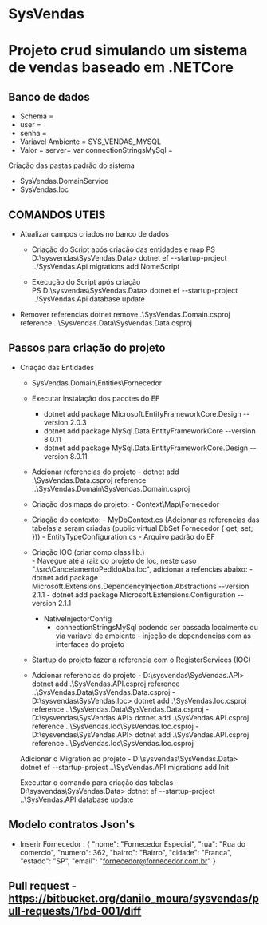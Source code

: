 # SysVendas

# Projeto crud simulando um sistema de vendas baseado em .NETCore

## Banco de dados ##

 - Schema = 
 - user = 
 - senha = 
 - Variavel Ambiente = SYS_VENDAS_MYSQL 
 - Valor = server=
     var connectionStringsMySql = 


  Criação das pastas padrão do sistema 
   
  - SysVendas.DomainService
   - SysVendas.Ioc

## COMANDOS UTEIS 
 - Atualizar campos criados no banco de dados 
   - Criação do Script após criação das entidades e map
          PS D:\sysvendas\SysVendas.Data> dotnet ef --startup-project ../SysVendas.Api migrations add NomeScript   

   - Execução do Script após criação        
     PS D:\sysvendas\SysVendas.Data> dotnet ef --startup-project ../SysVendas.Api database update
 
 - Remover referencias 
     dotnet remove .\SysVendas.Domain.csproj reference ..\SysVendas.Data\SysVendas.Data.csproj    

   
## Passos para criação do projeto 

  - Criação das Entidades 
     - SysVendas.Domain\Entities\Fornecedor
     - Executar instalação dos pacotes do EF
          - dotnet add package Microsoft.EntityFrameworkCore.Design --version 2.0.3
          - dotnet add package MySql.Data.EntityFrameworkCore --version 8.0.11
          - dotnet add package MySql.Data.EntityFrameworkCore.Design --version 8.0.11    
    - Adcionar referencias do projeto 
          - dotnet add .\SysVendas.Data.csproj reference ..\SysVendas.Domain\SysVendas.Domain.csproj

    - Criação dos maps do projeto:
          - Context\Map\Fornecedor
    - Criação do contexto: 
          - MyDbContext.cs (Adcionar as referencias das tabelas a seram criadas (public virtual DbSet<Fornecedor> Fornecedor { get; set; })) 
          - EntityTypeConfiguration.cs - Arquivo padrão do EF

    - Criação IOC (criar como class lib.)      
           - Navegue até a raiz do projeto de Ioc, neste caso ".\src\CancelamentoPedidoAba.Ioc", adicionar a refencias abaixo:
           - dotnet add package Microsoft.Extensions.DependencyInjection.Abstractions --version 2.1.1
           - dotnet add package Microsoft.Extensions.Configuration --version 2.1.1
         - NativeInjectorConfig
              - connectionStringsMySql podendo ser passada localmente ou via variavel de ambiente 
               - injeção de dependencias com as interfaces do projeto 
    
    - Startup do projeto fazer a referencia com o RegisterServices (IOC)
    
    - Adcionar referencias do projeto 
          - D:\sysvendas\SysVendas.API> dotnet add .\SysVendas.API.csproj reference ..\SysVendas.Data\SysVendas.Data.csproj
          - D:\sysvendas\SysVendas.Ioc> dotnet add .\SysVendas.Ioc.csproj reference ..\SysVendas.Data\SysVendas.Data.csproj
          - D:\sysvendas\SysVendas.API> dotnet add .\SysVendas.API.csproj reference ..\SysVendas.Ioc\SysVendas.Ioc.csproj
          - D:\sysvendas\SysVendas.API> dotnet add .\SysVendas.API.csproj reference ..\SysVendas.Ioc\SysVendas.Ioc.csproj
    
    Adicionar o Migration ao projeto
          - D:\sysvendas\SysVendas.Data> dotnet ef --startup-project ..\SysVendas.API migrations add Init

    Executtar o comando para criação das tabelas 
          - D:\sysvendas\SysVendas.Data> dotnet ef --startup-project ..\SysVendas.API  database update           

## Modelo contratos Json's 

- Inserir Fornecedor :
      {
            "nome": "Fornecedor Especial",
            "rua": "Rua do comercio",
            "numero": 362,
            "bairro": "Bairro",
            "cidade": "Franca",
            "estado": "SP",
            "email": "fornecedor@fornecedor.com.br"
      }


## Pull request - https://bitbucket.org/danilo_moura/sysvendas/pull-requests/1/bd-001/diff


      
   
